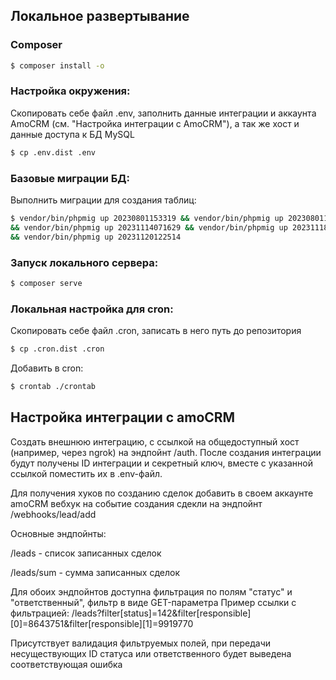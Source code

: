 ## Локальное развертывание
### Composer
```bash
$ composer install -o
```
### Настройка окружения:
Скопировать себе файл .env, заполнить данные интеграции и аккаунта AmoCRM (см. "Настройка интеграции с AmoCRM"), а так же хост и данные доступа к БД MySQL
```bash
$ cp .env.dist .env
```
### Базовые миграции БД:
Выполнить миграции для создания таблиц:
```bash
$ vendor/bin/phpmig up 20230801153319 && vendor/bin/phpmig up 20230801154613
&& vendor/bin/phpmig up 20231114071629 && vendor/bin/phpmig up 20231118133928 
&& vendor/bin/phpmig up 20231120122514
```

 ### Запуск локального сервера:
 
 ```bash
 $ composer serve
 ```

 ### Локальная настройка для cron:
 Скопировать себе файл .cron, записать в него путь до репозитория
```bash
$ cp .cron.dist .cron
```
Добавить в cron:
```bash
$ crontab ./crontab
```

## Настройка интеграции с amoCRM

Создать внешнюю интеграцию, с ссылкой на общедоступный хост (например, через ngrok) на эндпойнт /auth. После создания интеграции будут получены ID интеграции и секретный ключ, вместе с указанной ссылкой поместить их в .env-файл.

Для получения хуков по созданию сделок добавить в своем аккаунте amoCRM вебхук на событие создания сдекли на эндпойнт /webhooks/lead/add

Основные эндпойнты: 

/leads - список записанных сделок

/leads/sum - сумма записанных сделок

Для обоих эндпойнтов доступна фильтрация по полям "статус" и "ответственный", фильтр в виде GET-параметра
Пример ссылки с фильтрацией:
/leads?filter[status]=142&filter[responsible][0]=8643751&filter[responsible][1]=9919770

Присутствует валидация фильтруемых полей, при передачи несуществующих ID статуса или ответственного будет выведена соответствующая ошибка



